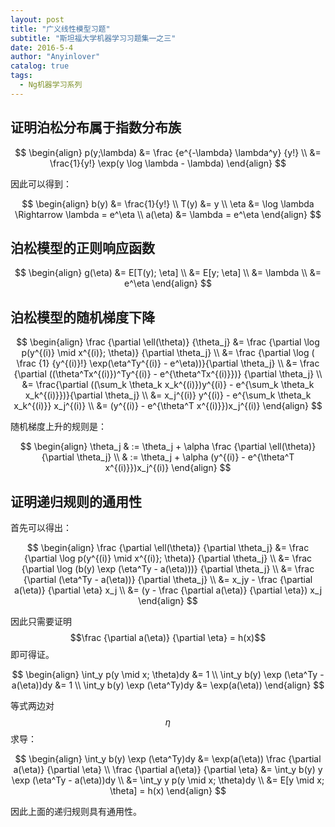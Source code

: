 ```yaml
---
layout: post
title: "广义线性模型习题"
subtitle: "斯坦福大学机器学习习题集一之三"
date: 2016-5-4
author: "Anyinlover"
catalog: true
tags:
  - Ng机器学习系列
---
```


## 证明泊松分布属于指数分布族

$$
\begin{align}
p(y;\lambda) &= \frac {e^{-\lambda} \lambda^y} {y!} \\
&= \frac{1}{y!} \exp(y \log \lambda - \lambda)
\end{align}
$$

因此可以得到：

$$
\begin{align}
b(y) &= \frac{1}{y!} \\
T(y) &= y \\
\eta &= \log \lambda \Rightarrow \lambda = e^\eta \\
a(\eta) &= \lambda = e^\eta
\end{align}
$$

## 泊松模型的正则响应函数

$$
\begin{align}
g(\eta) &= E[T(y); \eta] \\
&= E[y; \eta] \\
&= \lambda \\
&= e^\eta
\end{align}
$$

## 泊松模型的随机梯度下降

$$
\begin{align}
\frac {\partial \ell(\theta)} {\theta_j} &= \frac {\partial \log p(y^{(i)} \mid x^{(i)}; \theta)} {\partial \theta_j} \\
&= \frac {\partial \log ( \frac {1} {y^{(i)}!} \exp(\eta^Ty^{(i)} - e^\eta))}{\partial \theta_j} \\
&= \frac {\partial ((\theta^Tx^{(i)})^Ty^{(i)} - e^{\theta^Tx^{(i)}})} {\partial \theta_j} \\
&= \frac{\partial ((\sum_k \theta_k x_k^{(i)})y^{(i)} - e^{\sum_k \theta_k x_k^{(i)}})}{\partial \theta_j} \\
&= x_j^{(i)} y^{(i)} - e^{\sum_k \theta_k x_k^{(i)}} x_j^{(i)} \\
&= (y^{(i)} - e^{\theta^T x^{(i)}})x_j^{(i)}
\end{align}
$$

随机梯度上升的规则是：

$$
\begin{align}
\theta_j & := \theta_j + \alpha \frac {\partial \ell(\theta)} {\partial \theta_j} \\
& := \theta_j + \alpha (y^{(i)} - e^{\theta^T x^{(i)}})x_j^{(i)}
\end{align}
$$

## 证明递归规则的通用性

首先可以得出：

$$
\begin{align}
\frac {\partial \ell(\theta)} {\partial \theta_j} &= \frac {\partial \log p(y^{(i)} \mid x^{(i)}; \theta)} {\partial \theta_j} \\
&= \frac {\partial \log (b(y) \exp (\eta^Ty - a(\eta)))} {\partial \theta_j} \\
&= \frac {\partial (\eta^Ty - a(\eta))} {\partial \theta_j} \\
&= x_jy - \frac {\partial a(\eta)} {\partial \eta} x_j \\
&= (y - \frac {\partial a(\eta)} {\partial \eta}) x_j
\end{align}
$$

因此只需要证明 $$\frac {\partial a(\eta)} {\partial \eta} = h(x)$$ 即可得证。

$$
\begin{align}
\int_y p(y \mid x; \theta)dy &= 1 \\
\int_y b(y) \exp (\eta^Ty - a(\eta))dy &= 1 \\
\int_y b(y) \exp (\eta^Ty)dy &= \exp(a(\eta))
\end{align}
$$

等式两边对$$\eta$$求导：

$$
\begin{align}
\int_y b(y) \exp (\eta^Ty)dy &= \exp(a(\eta)) \frac {\partial a(\eta)} {\partial \eta} \\
\frac {\partial a(\eta)} {\partial \eta} &= \int_y b(y) y \exp (\eta^Ty - a(\eta))dy \\
&= \int_y y p(y \mid x; \theta)dy \\
&= E[y \mid x; \theta] = h(x)
\end{align}
$$

因此上面的递归规则具有通用性。
